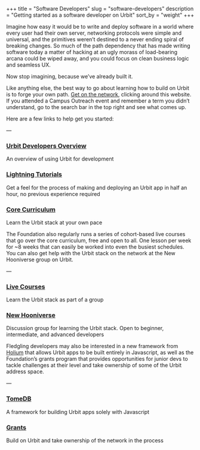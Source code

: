 +++
title = "Software Developers"
slug = "software-developers"
description = "Getting started as a software developer on Urbit"
sort_by = "weight"
+++

Imagine how easy it would be to write and deploy software in a world where every user had their own server, networking protocols were simple and universal, and the primitives weren’t destined to a never ending spiral of breaking changes. So much of the path dependency that has made writing software today a matter of hacking at an ugly morass of load-bearing arcana could be wiped away, and you could focus on clean business logic and seamless UX.

Now stop imagining, because we’ve already built it. 

Like anything else, the best way to go about learning how to build on Urbit is to forge your own path. [Get on the network](https://airtable.com/shrmfUVpMskWw145u), clicking around this website. If you attended a Campus Outreach event and remember a term you didn’t understand, go to the search bar in the top right and see what comes up. 

Here are a few links to help get you started:

—

### [Urbit Developers Overview](https://developers.urbit.org/)
An overview of using Urbit for development

### [Lightning Tutorials](https://developers.urbit.org/guides/quickstart/intro)
Get a feel for the process of making and deploying an Urbit app in half an hour, no previous experience required

### [Core Curriculum](https://developers.urbit.org/guides/core)
Learn the Urbit stack at your own pace

The Foundation also regularly runs a series of cohort-based live courses that go over the core curriculum, free and open to all. One lesson per week for ~8 weeks that can easily be worked into even the busiest schedules. You can also get help with the Urbit stack on the network at the New Hooniverse group on Urbit.

—

### [Live Courses](https://developers.urbit.org/courses)
Learn the Urbit stack as part of a group

### [New Hooniverse](https://urbit.org/groups/~hiddev-dannut/new-hooniverse)
Discussion group for learning the Urbit stack. Open to beginner, intermediate, and advanced developers

Fledgling developers may also be interested in a new framework from [Holium](https://www.holium.com/) that allows Urbit apps to be built entirely in Javascript, as well as the Foundation’s grants program that provides opportunities for junior devs to tackle challenges at their level and take ownership of some of the Urbit address space.

—

### [TomeDB](https://holium.gitbook.io/tomedb/)
A framework for building Urbit apps solely with Javascript

### [Grants](https://urbit.org/grants)
Build on Urbit and take ownership of the network in the process
